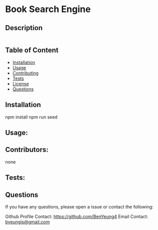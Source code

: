 # Book Search Engine

## Description

```

```

## Table of Content

- [Installation](#Installation)
- [Usage](#Usage)
- [Contributing](#Contributing)
- [Tests](#Tests)
- [License](#License)
- [Questions](#Questions)

## Installation

npm install
npm run seed

## Usage:

## Contributors:

none

## Tests:

## Questions

If you have any questions, please open a issue or contact the following:

Github Profile Contact: https://github.com/BenYeung4
Email Contact: byeungis@gmail.com
